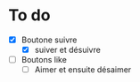 # To do

- [x] Boutone suivre
  - [x] suiver et désuivre
- [ ] Boutons like
  - [ ] Aimer et ensuite désaimer
